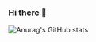 ### Hi there 👋

![Anurag's GitHub stats](https://github-readme-stats.vercel.app/api?username=yejun95&show_icons=true&theme=merko)
